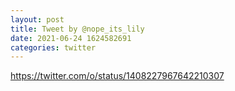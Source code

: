 ```yaml
--- 
layout: post 
title: Tweet by @nope_its_lily 
date: 2021-06-24 1624582691 
categories: twitter 
--- 
```

https://twitter.com/o/status/1408227967642210307